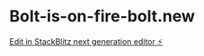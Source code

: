 # Bolt-is-on-fire-bolt.new

[Edit in StackBlitz next generation editor ⚡️](https://stackblitz.com/~/github.com/cjephuneh/Bolt-is-on-fire-bolt.new)